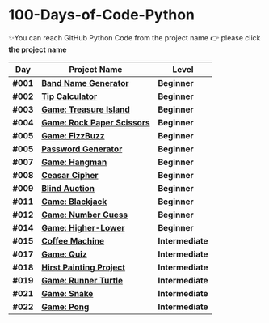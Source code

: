 # 100-Days-of-Code-Python

✨You can reach GitHub Python Code from the project name 👉 please click **the project name**



| Day | Project Name  | Level |
|---| ----- | ---------- |
|**#001**| **[Band Name Generator](https://github.com/fly-pixie/100-Days-of-Code-Python/blob/main/Day%20%2301%20/band_name_generator.py)** | **Beginner** |
|**#002**| **[Tip Calculator](https://github.com/fly-pixie/100-Days-of-Code-Python/blob/main/Day%20%2302%20/tip_calculator.py)** | **Beginner** |
|**#003**| **[Game: Treasure Island](https://github.com/fly-pixie/100-Days-of-Code-Python/blob/main/Day%20%2303/game_treasure_island.py)** | **Beginner** |
|**#004**| **[Game: Rock Paper Scissors](https://github.com/fly-pixie/100-Days-of-Code-Python/blob/main/Day%20%2304%20/rock_paper_scissors.py)** | **Beginner** |
|**#005**| **[Game: FizzBuzz](https://github.com/fly-pixie/100-Days-of-Code-Python/blob/main/Day%20%2305%20/fizz_buzz.py)** | **Beginner** |
|**#005**| **[Password Generator](https://github.com/fly-pixie/100-Days-of-Code-Python/blob/main/Day%20%2305%20/password_generator.py)** | **Beginner** |
|**#007**| **[Game: Hangman](https://github.com/fly-pixie/100-Days-of-Code-Python/blob/main/Day%20%2307/hangman.py)** | **Beginner** |
|**#008**| **[Ceasar Cipher](https://github.com/fly-pixie/100-Days-of-Code-Python/blob/main/Day%20%2308/ceaser_cipher.py)** | **Beginner** |
|**#009**| **[Blind Auction](https://github.com/fly-pixie/100-Days-of-Code-Python/blob/main/Day%20%2309/blind_auction.py)** | **Beginner** |
|**#011**| **[Game: Blackjack](https://github.com/fly-pixie/100-Days-of-Code-Python/blob/main/Day%20%2311/Blackjack.py)** | **Beginner** |
|**#012**| **[Game: Number Guess](https://github.com/fly-pixie/100-Days-of-Code-Python/blob/main/Day%20%2312/number_guess.py)** | **Beginner** |
|**#014**| **[Game: Higher-Lower ](https://github.com/fly-pixie/100-Days-of-Code-Python/blob/main/Day%20%2314/higher_lower.py)** | **Beginner** |
|**#015**| **[Coffee Machine ](https://github.com/fly-pixie/100-Days-of-Code-Python/blob/main/Day%20%2315/coffee_machine.py)** | **Intermediate** |
|**#017**| **[Game: Quiz ](https://github.com/fly-pixie/100-Days-of-Code-Python/blob/main/Day%20%2317/quiz_main.py)** | **Intermediate** |
|**#018**| **[Hirst Painting Project ](https://github.com/fly-pixie/100-Days-of-Code-Python/blob/main/Day%20%2318/hirst_dot_painting.py)** | **Intermediate** |
|**#019**| **[Game: Runner Turtle ](https://github.com/fly-pixie/100-Days-of-Code-Python/blob/main/Day%20%2319/runner_turtle_game.py)** | **Intermediate** |
|**#021**| **[Game: Snake](https://github.com/fly-pixie/100-Days-of-Code-Python/blob/main/Day%20%2321/snake_main.py)** | **Intermediate** |
|**#022**| **[Game: Pong](https://github.com/fly-pixie/100-Days-of-Code-Python/blob/main/Day%20%2322/main_pong.py)** | **Intermediate** |